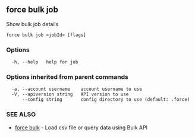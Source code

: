 ## force bulk job

Show bulk job details

```
force bulk job <jobId> [flags]
```

### Options

```
  -h, --help   help for job
```

### Options inherited from parent commands

```
  -a, --account username    account username to use
  -V, --apiversion string   API version to use
      --config string       config directory to use (default: .force)
```

### SEE ALSO

* [force bulk](force_bulk.md)	 - Load csv file or query data using Bulk API

